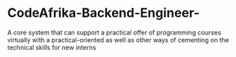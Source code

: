 # CodeAfrika-Backend-Engineer-
A core system that can support a practical offer of programming courses virtually with a practical-oriented as well as other ways of cementing on the technical skills for new interns
